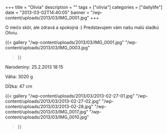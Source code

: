 +++
title = "Olivia"
description = ""
tags = ["olivia"]
categories = ["dailylife"]
date = "2013-03-02T14:40:05"
banner = "/wp-content/uploads/2013/03/IMG_0001.jpg"
+++

O niečo skôr, ale zdravá a spokojná :) Predstavujem vám našu malú sladkú Oliviu.

<a href="http://www.ajka-andrej.com/wp-content/uploads/2013/03/IMG_0003.jpg"></a>{{< gallery
    "/wp-content/uploads/2013/03/IMG_0001.jpg"
    "/wp-content/uploads/2013/03/IMG_0003.jpg"
>}}

Narodeniny: 25.2.2013 18:15

Váha: 3020 g

Dĺžka: 47 cm

 

{{< gallery
    "/wp-content/uploads/2013/03/2013-02-27-01.jpg"
    "/wp-content/uploads/2013/03/2013-02-27-02.jpg"
    "/wp-content/uploads/2013/03/2013-02-28.jpg"
    "/wp-content/uploads/2013/03/IMG_0017.jpg"
    "/wp-content/uploads/2013/03/IMG_0010.jpg"
>}}
